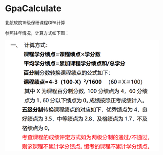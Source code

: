 # GpaCalculate
北航软院19级保研课程GPA计算

参照往年情况，计算方式如下图：

<img src=".\img\image-20220830115045574.png" alt="image-20220830115045574" style="zoom:67%;" />

